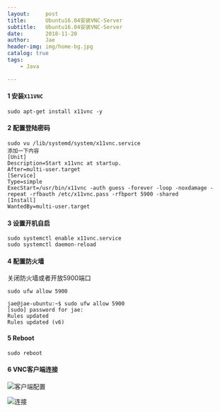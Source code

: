 ```yaml
---
layout:     post
title:      Ubuntu16.04安装VNC-Server
subtitle:   Ubuntu16.04安装VNC-Server
date:       2018-11-20
author:     Jae
header-img: img/home-bg.jpg
catalog: true
tags:
    - Java

---
```

#### 1 安装```X11VNC```

    sudo apt-get install x11vnc -y

#### 2 配置登陆密码

    sudo vu /lib/systemd/system/x11vnc.service
    添加一下内容
    [Unit]
    Description=Start x11vnc at startup.
    After=multi-user.target
    [Service]
    Type=simple
    ExecStart=/usr/bin/x11vnc -auth guess -forever -loop -noxdamage -repeat -rfbauth /etc/x11vnc.pass -rfbport 5900 -shared
    [Install]
    WantedBy=multi-user.target

#### 3 设置开机自启

    sudo systemctl enable x11vnc.service
    sudo systemctl daemon-reload

#### 4 配置防火墙
关闭防火墙或者开放5900端口

    sudo ufw allow 5900

    jae@jae-ubuntu:~$ sudo ufw allow 5900
    [sudo] password for jae:
    Rules updated
    Rules updated (v6)

#### 5 Reboot

    sudo reboot

#### 6 VNC客户端连接
![客户端配置](https://blog-1252420645.cos.ap-chengdu.myqcloud.com/article-imgs/Ubuntu-vnc/QQ%E6%88%AA%E5%9B%BE20181120111537.png)

![连接](https://blog-1252420645.cos.ap-chengdu.myqcloud.com/article-imgs/Ubuntu-vnc/QQ%E6%88%AA%E5%9B%BE20181120111733.png)
